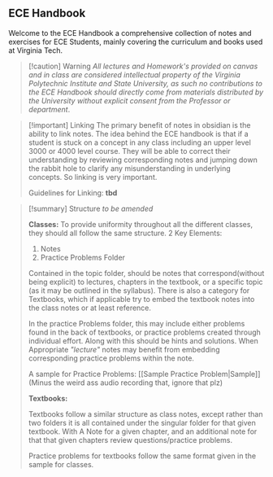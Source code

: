 
## ECE Handbook
Welcome to the ECE Handbook a comprehensive collection of notes and exercises for ECE Students, mainly covering the curriculum and books used at Virginia Tech. 

>[!caution] Warning
>*All lectures and Homework's provided on canvas and in class are considered intellectual property of the Virginia Polytechnic Institute and State University, as such no contributions to the ECE Handbook should directly come from materials distributed by the University without explicit consent from the Professor or department*.

>[!important] Linking
>The primary benefit of notes in obsidian is the ability to link notes. The idea behind the ECE handbook is that if a student is stuck on a concept in any class including an upper level 3000 or 4000 level course. They will be able to correct their understanding by reviewing corresponding notes and jumping down the rabbit hole to clarify any misunderstanding in underlying concepts. So linking is very important.
>
>Guidelines for Linking: **tbd**


>[!summary] Structure
>*to be amended*
>
>**Classes:**
>To provide uniformity throughout all the different classes, they should all follow the same structure. 2 Key Elements:
>1. Notes
>2. Practice Problems Folder
>
>Contained in the topic folder, should be notes that correspond(without being explicit) to lectures, chapters in the textbook, or a specific topic (as it may be outlined in the syllabus). There is also a category for Textbooks, which if applicable try to embed the textbook notes into the class notes or at least reference.
>
>In the practice Problems folder, this may include either problems found in the back of textbooks, or practice problems created through individual effort. Along with this should be hints and solutions. When Appropriate *"lecture"* notes may benefit from embedding corresponding practice problems within the note.
>
>A sample for Practice Problems: [[Sample Practice Problem|Sample]] (Minus the weird ass audio recording that, ignore that plz)
>
>**Textbooks:**
>
>Textbooks follow a similar structure as class notes, except rather than two folders it is all contained under the singular folder for that given textbook. With A Note for a given chapter, and an additional note for that that given chapters review questions/practice problems.
>
>Practice problems for textbooks follow the same format given in the sample for classes.





